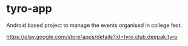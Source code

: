 # tyro-app
Android based project to manage the events organised in college fest.

https://play.google.com/store/apps/details?id=tyro.club.deepak.tyro
